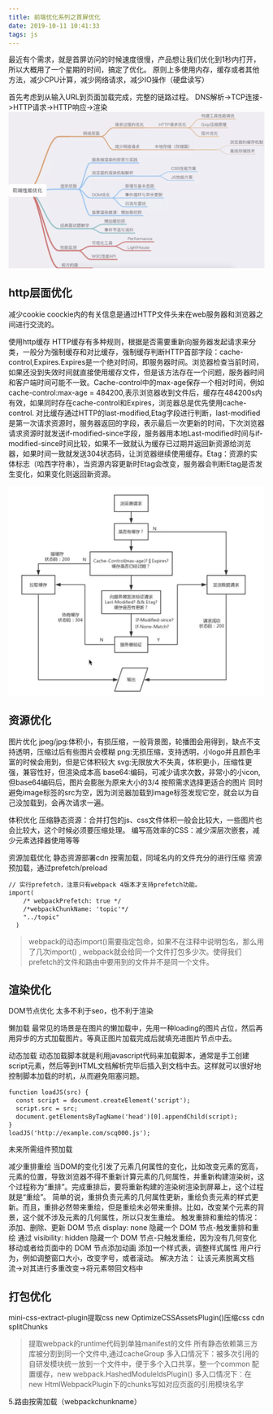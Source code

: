 ```yaml
---
title: 前端优化系列之首屏优化
date: 2019-10-11 10:41:33
tags: js
---
```

最近有个需求，就是首屏访问的时候速度很慢，产品想让我们优化到1秒内打开，所以大概用了一个星期的时间，搞定了优化。
原则上多使用内存，缓存或者其他方法，减少CPU计算，减少网络请求，减少IO操作（硬盘读写）
   
<!-- more -->

首先考虑到从输入URL到页面加载完成，完整的链路过程。
DNS解析->TCP连接->HTTP请求->HTTP响应->渲染
![1.png](/image/前端优化/1.jpg)


## http层面优化

减少cookie
coockie内的有关信息是通过HTTP文件头来在web服务器和浏览器之间进行交流的。

使用http缓存
HTTP缓存有多种规则，根据是否需要重新向服务器发起请求来分类，一般分为强制缓存和对比缓存，强制缓存判断HTTP首部字段：cache-control,Expires.Expires是一个绝对时间，即服务器时间。浏览器检查当前时间，如果还没到失效时间就直接使用缓存文件，但是该方法存在一个问题，服务器时间和客户端时间可能不一致。Cache-control中的max-age保存一个相对时间，例如cache-control:max-age = 484200,表示浏览器收到文件后，缓存在484200s内有效，如果同时存在cache-control和Expires，浏览器总是优先使用cache-control.
对比缓存通过HTTP的last-modified,Etag字段进行判断，last-modified是第一次请求资源时，服务器返回的字段，表示最后一次更新的时间，下次浏览器请求资源时就发送if-modified-since字段，服务器用本地Last-modified时间与if-modified-since时间比较，如果不一致就认为缓存已过期并返回新资源给浏览器，如果时间一致就发送304状态码，让浏览器继续使用缓存。Etag：资源的实体标志（哈西字符串），当资源内容更新时Etag会改变，服务器会判断Etag是否发生变化，如果变化则返回新资源。

![3](/image/输入url会发生什么/3.jpg)

## 资源优化

图片优化
jpeg/jpg:体积小，有损压缩，一般背景图，轮播图会用得到，缺点不支持透明，压缩过后有些图片会模糊
png:无损压缩，支持透明，小logo并且颜色丰富的时候会用到，但是它体积较大
svg:无限放大不失真，体积更小，压缩性更强，兼容性好，但渲染成本高
base64:编码，可减少请求次数，非常小的小icon,但base64编码后，图片会膨胀为原来大小的3/4
按照需求选择更适合的图片
同时避免image标签的src为空，因为浏览器加载到image标签发现它空，就会以为自己没加载到，会再次请求一遍。

体积优化
压缩静态资源：合并打包的js、css文件体积一般会比较大，一些图片也会比较大，这个时候必须要压缩处理。
编写高效率的CSS：减少深层次嵌套，减少元素选择器使用等等

资源加载优化
静态资源部署cdn
按需加载，同域名内的文件充分的进行压缩
资源预加载，通过prefetch/preload

    // 实行prefetch，注意只有webpack 4版本才支持prefetch功能。
    import(
        /* webpackPrefetch: true */
        /*webpackChunkName: 'topic'*/
        "../topic"
      )
>webpack的动态import()需要指定包命，如果不在注释中说明包名，那么用了几次import() , webpack就会给同一个文件打包多少次。使得我们prefetch的文件和路由中要用到的文件并不是同一个文件。

     
      
## 渲染优化

DOM节点优化
太多不利于seo，也不利于渲染

懒加载
最常见的场景是在图片的懒加载中，先用一种loading的图片占位，然后再用异步的方式加载图片。等真正图片加载完成后就填充进图片节点中去。

动态加载
动态加载脚本就是利用javascript代码来加载脚本，通常是手工创建script元素，然后等到HTML文档解析完毕后插入到文档中去。这样就可以很好地控制脚本加载的时机，从而避免阻塞问题。


    function loadJS(src) {
      const script = document.createElement('script');
      script.src = src;
      document.getElementsByTagName('head')[0].appendChild(script);
    }
    loadJS('http://example.com/scq000.js');
 
未来所需组件预加载
 
减少重排重绘
当DOM的变化引发了元素几何属性的变化，比如改变元素的宽高，元素的位置，导致浏览器不得不重新计算元素的几何属性，并重新构建渲染树，这个过程称为“重排”。完成重排后，要将重新构建的渲染树渲染到屏幕上，这个过程就是“重绘”。
简单的说，重排负责元素的几何属性更新，重绘负责元素的样式更新。而且，重排必然带来重绘，但是重绘未必带来重排。比如，改变某个元素的背景，这个就不涉及元素的几何属性，所以只发生重绘。
触发重排和重绘的情况：
添加、删除、更新 DOM 节点
display: none 隐藏一个 DOM 节点-触发重排和重绘
通过 visibility: hidden 隐藏一个 DOM 节点-只触发重绘，因为没有几何变化
移动或者给页面中的 DOM 节点添加动画
添加一个样式表，调整样式属性
用户行为，例如调整窗口大小，改变字号，或者滚动。
解决方法：
让该元素脱离文档流->对其进行多重改变->将元素带回文档中

## 打包优化
mini-css-extract-plugin提取css
new OptimizeCSSAssetsPlugin()压缩css
cdn
splitChunks
>提取webpack的runtime代码到单独manifest的文件
 所有静态依赖第三方库被分割到同一个文件中,通过cacheGroup
 多入口情况下：被多次引用的自研发模块统一放到一个文件中，便于多个入口共享，整一个common
 配置缓存，new webpack.HashedModuleIdsPlugin()
 多入口情况下：在new HtmlWebpackPlugin下的chunks写如对应页面的引用模块名字
 
5.路由按需加载（webpackchunkname）
